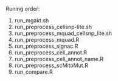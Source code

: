 Runing order:
1. run_mgakt.sh
2. run_preprocess_cellsnp-lite.sh
3. run_preprocess_mquad_cellsnp_lite.sh
4. run_preprocess_mquad.R
5. run_preprocess_signac.R
6. run_preprocess_cell_annot.R
7. run_preprocess_cell_annot_name.R
8. run_preprocess_scMitoMut.R
9. run_compare.R